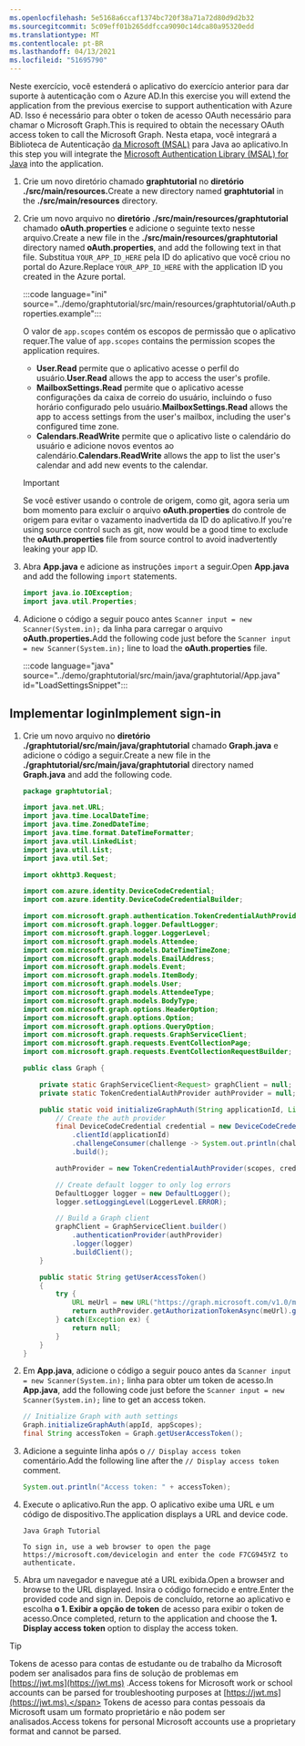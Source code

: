 ```yaml
---
ms.openlocfilehash: 5e5168a6ccaf1374bc720f38a71a72d80d9d2b32
ms.sourcegitcommit: 5c09eff01b265ddfcca9090c14dca80a95320edd
ms.translationtype: MT
ms.contentlocale: pt-BR
ms.lasthandoff: 04/13/2021
ms.locfileid: "51695790"
---
```

<!-- markdownlint-disable MD002 MD041 -->

<span data-ttu-id="c6acb-101">Neste exercício, você estenderá o aplicativo do exercício anterior para dar suporte à autenticação com o Azure AD.</span><span class="sxs-lookup"><span data-stu-id="c6acb-101">In this exercise you will extend the application from the previous exercise to support authentication with Azure AD.</span></span> <span data-ttu-id="c6acb-102">Isso é necessário para obter o token de acesso OAuth necessário para chamar o Microsoft Graph.</span><span class="sxs-lookup"><span data-stu-id="c6acb-102">This is required to obtain the necessary OAuth access token to call the Microsoft Graph.</span></span> <span data-ttu-id="c6acb-103">Nesta etapa, você integrará a Biblioteca de Autenticação [da Microsoft (MSAL)](https://github.com/AzureAD/microsoft-authentication-library-for-java) para Java ao aplicativo.</span><span class="sxs-lookup"><span data-stu-id="c6acb-103">In this step you will integrate the [Microsoft Authentication Library (MSAL) for Java](https://github.com/AzureAD/microsoft-authentication-library-for-java) into the application.</span></span>

1. <span data-ttu-id="c6acb-104">Crie um novo diretório chamado **graphtutorial** no **diretório ./src/main/resources.**</span><span class="sxs-lookup"><span data-stu-id="c6acb-104">Create a new directory named **graphtutorial** in the **./src/main/resources** directory.</span></span>

1. <span data-ttu-id="c6acb-105">Crie um novo arquivo no **diretório ./src/main/resources/graphtutorial** chamado **oAuth.properties** e adicione o seguinte texto nesse arquivo.</span><span class="sxs-lookup"><span data-stu-id="c6acb-105">Create a new file in the **./src/main/resources/graphtutorial** directory named **oAuth.properties**, and add the following text in that file.</span></span> <span data-ttu-id="c6acb-106">Substitua `YOUR_APP_ID_HERE` pela ID do aplicativo que você criou no portal do Azure.</span><span class="sxs-lookup"><span data-stu-id="c6acb-106">Replace `YOUR_APP_ID_HERE` with the application ID you created in the Azure portal.</span></span>

    :::code language="ini" source="../demo/graphtutorial/src/main/resources/graphtutorial/oAuth.properties.example":::

    <span data-ttu-id="c6acb-107">O valor de `app.scopes` contém os escopos de permissão que o aplicativo requer.</span><span class="sxs-lookup"><span data-stu-id="c6acb-107">The value of `app.scopes` contains the permission scopes the application requires.</span></span>

    - <span data-ttu-id="c6acb-108">**User.Read** permite que o aplicativo acesse o perfil do usuário.</span><span class="sxs-lookup"><span data-stu-id="c6acb-108">**User.Read** allows the app to access the user's profile.</span></span>
    - <span data-ttu-id="c6acb-109">**MailboxSettings.Read** permite que o aplicativo acesse configurações da caixa de correio do usuário, incluindo o fuso horário configurado pelo usuário.</span><span class="sxs-lookup"><span data-stu-id="c6acb-109">**MailboxSettings.Read** allows the app to access settings from the user's mailbox, including the user's configured time zone.</span></span>
    - <span data-ttu-id="c6acb-110">**Calendars.ReadWrite** permite que o aplicativo liste o calendário do usuário e adicione novos eventos ao calendário.</span><span class="sxs-lookup"><span data-stu-id="c6acb-110">**Calendars.ReadWrite** allows the app to list the user's calendar and add new events to the calendar.</span></span>

    > [!IMPORTANT]
    > <span data-ttu-id="c6acb-111">Se você estiver usando o controle de origem, como git, agora seria um bom momento para excluir o arquivo **oAuth.properties** do controle de origem para evitar o vazamento inadvertida da ID do aplicativo.</span><span class="sxs-lookup"><span data-stu-id="c6acb-111">If you're using source control such as git, now would be a good time to exclude the **oAuth.properties** file from source control to avoid inadvertently leaking your app ID.</span></span>

1. <span data-ttu-id="c6acb-112">Abra **App.java** e adicione as instruções `import` a seguir.</span><span class="sxs-lookup"><span data-stu-id="c6acb-112">Open **App.java** and add the following `import` statements.</span></span>

    ```java
    import java.io.IOException;
    import java.util.Properties;
    ```

1. <span data-ttu-id="c6acb-113">Adicione o código a seguir pouco antes `Scanner input = new Scanner(System.in);` da linha para carregar o arquivo **oAuth.properties.**</span><span class="sxs-lookup"><span data-stu-id="c6acb-113">Add the following code just before the `Scanner input = new Scanner(System.in);` line to load the **oAuth.properties** file.</span></span>

    :::code language="java" source="../demo/graphtutorial/src/main/java/graphtutorial/App.java" id="LoadSettingsSnippet":::

## <a name="implement-sign-in"></a><span data-ttu-id="c6acb-114">Implementar login</span><span class="sxs-lookup"><span data-stu-id="c6acb-114">Implement sign-in</span></span>

1. <span data-ttu-id="c6acb-115">Crie um novo arquivo no **diretório ./graphtutorial/src/main/java/graphtutorial** chamado **Graph.java** e adicione o código a seguir.</span><span class="sxs-lookup"><span data-stu-id="c6acb-115">Create a new file in the **./graphtutorial/src/main/java/graphtutorial** directory named **Graph.java** and add the following code.</span></span>

    ```java
    package graphtutorial;

    import java.net.URL;
    import java.time.LocalDateTime;
    import java.time.ZonedDateTime;
    import java.time.format.DateTimeFormatter;
    import java.util.LinkedList;
    import java.util.List;
    import java.util.Set;

    import okhttp3.Request;

    import com.azure.identity.DeviceCodeCredential;
    import com.azure.identity.DeviceCodeCredentialBuilder;

    import com.microsoft.graph.authentication.TokenCredentialAuthProvider;
    import com.microsoft.graph.logger.DefaultLogger;
    import com.microsoft.graph.logger.LoggerLevel;
    import com.microsoft.graph.models.Attendee;
    import com.microsoft.graph.models.DateTimeTimeZone;
    import com.microsoft.graph.models.EmailAddress;
    import com.microsoft.graph.models.Event;
    import com.microsoft.graph.models.ItemBody;
    import com.microsoft.graph.models.User;
    import com.microsoft.graph.models.AttendeeType;
    import com.microsoft.graph.models.BodyType;
    import com.microsoft.graph.options.HeaderOption;
    import com.microsoft.graph.options.Option;
    import com.microsoft.graph.options.QueryOption;
    import com.microsoft.graph.requests.GraphServiceClient;
    import com.microsoft.graph.requests.EventCollectionPage;
    import com.microsoft.graph.requests.EventCollectionRequestBuilder;

    public class Graph {

        private static GraphServiceClient<Request> graphClient = null;
        private static TokenCredentialAuthProvider authProvider = null;

        public static void initializeGraphAuth(String applicationId, List<String> scopes) {
            // Create the auth provider
            final DeviceCodeCredential credential = new DeviceCodeCredentialBuilder()
                .clientId(applicationId)
                .challengeConsumer(challenge -> System.out.println(challenge.getMessage()))
                .build();

            authProvider = new TokenCredentialAuthProvider(scopes, credential);

            // Create default logger to only log errors
            DefaultLogger logger = new DefaultLogger();
            logger.setLoggingLevel(LoggerLevel.ERROR);

            // Build a Graph client
            graphClient = GraphServiceClient.builder()
                .authenticationProvider(authProvider)
                .logger(logger)
                .buildClient();
        }

        public static String getUserAccessToken()
        {
            try {
                URL meUrl = new URL("https://graph.microsoft.com/v1.0/me");
                return authProvider.getAuthorizationTokenAsync(meUrl).get();
            } catch(Exception ex) {
                return null;
            }
        }
    }
    ```

1. <span data-ttu-id="c6acb-116">Em **App.java**, adicione o código a seguir pouco antes da `Scanner input = new Scanner(System.in);` linha para obter um token de acesso.</span><span class="sxs-lookup"><span data-stu-id="c6acb-116">In **App.java**, add the following code just before the `Scanner input = new Scanner(System.in);` line to get an access token.</span></span>

    ```java
    // Initialize Graph with auth settings
    Graph.initializeGraphAuth(appId, appScopes);
    final String accessToken = Graph.getUserAccessToken();
    ```

1. <span data-ttu-id="c6acb-117">Adicione a seguinte linha após o `// Display access token` comentário.</span><span class="sxs-lookup"><span data-stu-id="c6acb-117">Add the following line after the `// Display access token` comment.</span></span>

    ```java
    System.out.println("Access token: " + accessToken);
    ```

1. <span data-ttu-id="c6acb-118">Execute o aplicativo.</span><span class="sxs-lookup"><span data-stu-id="c6acb-118">Run the app.</span></span> <span data-ttu-id="c6acb-119">O aplicativo exibe uma URL e um código de dispositivo.</span><span class="sxs-lookup"><span data-stu-id="c6acb-119">The application displays a URL and device code.</span></span>

    ```Shell
    Java Graph Tutorial

    To sign in, use a web browser to open the page https://microsoft.com/devicelogin and enter the code F7CG945YZ to authenticate.
    ```

1. <span data-ttu-id="c6acb-120">Abra um navegador e navegue até a URL exibida.</span><span class="sxs-lookup"><span data-stu-id="c6acb-120">Open a browser and browse to the URL displayed.</span></span> <span data-ttu-id="c6acb-121">Insira o código fornecido e entre.</span><span class="sxs-lookup"><span data-stu-id="c6acb-121">Enter the provided code and sign in.</span></span> <span data-ttu-id="c6acb-122">Depois de concluído, retorne ao aplicativo e escolha **o 1. Exibir a opção de token** de acesso para exibir o token de acesso.</span><span class="sxs-lookup"><span data-stu-id="c6acb-122">Once completed, return to the application and choose the **1. Display access token** option to display the access token.</span></span>

> [!TIP]
> <span data-ttu-id="c6acb-123">Tokens de acesso para contas de estudante ou de trabalho da Microsoft podem ser analisados para fins de solução de problemas em [https://jwt.ms](https://jwt.ms) .</span><span class="sxs-lookup"><span data-stu-id="c6acb-123">Access tokens for Microsoft work or school accounts can be parsed for troubleshooting purposes at [https://jwt.ms](https://jwt.ms).</span></span> <span data-ttu-id="c6acb-124">Tokens de acesso para contas pessoais da Microsoft usam um formato proprietário e não podem ser analisados.</span><span class="sxs-lookup"><span data-stu-id="c6acb-124">Access tokens for personal Microsoft accounts use a proprietary format and cannot be parsed.</span></span>
